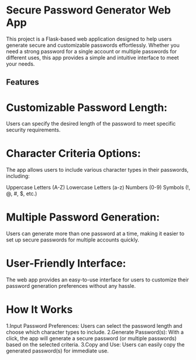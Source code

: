 # Secure Password Generator Web App
This project is a Flask-based web application designed to help users generate secure and customizable passwords effortlessly. Whether you need a strong password for a single account or multiple passwords for different uses, this app provides a simple and intuitive interface to meet your needs.

## Features
# Customizable Password Length:
Users can specify the desired length of the password to meet specific security requirements.

# Character Criteria Options:
The app allows users to include various character types in their passwords, including:

Uppercase Letters (A-Z)
Lowercase Letters (a-z)
Numbers (0-9)
Symbols (!, @, #, $, etc.)

# Multiple Password Generation: 
Users can generate more than one password at a time, making it easier to set up secure passwords for multiple accounts quickly.

# User-Friendly Interface: 
The web app provides an easy-to-use interface for users to customize their password generation preferences without any hassle.

# How It Works
1.Input Password Preferences: Users can select the password length and choose which character types to include.
2.Generate Password(s): With a click, the app will generate a secure password (or multiple passwords) based on the selected criteria.
3.Copy and Use: Users can easily copy the generated password(s) for immediate use.
